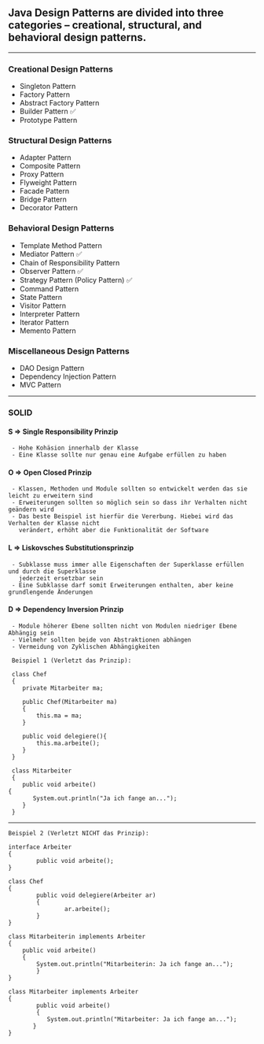 ## Java Design Patterns are divided into three categories – creational, structural, and behavioral design patterns.

---
### Creational Design Patterns  
- Singleton Pattern  
- Factory Pattern
- Abstract Factory Pattern
- Builder Pattern ✅
- Prototype Pattern  

### Structural Design Patterns
- Adapter Pattern
- Composite Pattern
- Proxy Pattern
- Flyweight Pattern
- Facade Pattern
- Bridge Pattern
- Decorator Pattern  

### Behavioral Design Patterns
- Template Method Pattern
- Mediator Pattern ✅
- Chain of Responsibility Pattern
- Observer Pattern ✅
- Strategy Pattern (Policy Pattern) ✅
- Command Pattern
- State Pattern
- Visitor Pattern
- Interpreter Pattern
- Iterator Pattern
- Memento Pattern

### Miscellaneous Design Patterns
- DAO Design Pattern
- Dependency Injection Pattern
- MVC Pattern

---

### SOLID

#### S => Single Responsibility Prinzip
     - Hohe Kohäsion innerhalb der Klasse
     - Eine Klasse sollte nur genau eine Aufgabe erfüllen zu haben
     
#### O => Open Closed Prinzip
     - Klassen, Methoden und Module sollten so entwickelt werden das sie leicht zu erweitern sind
     - Erweiterungen sollten so möglich sein so dass ihr Verhalten nicht geändern wird
     - Das beste Beispiel ist hierfür die Vererbung. Hiebei wird das Verhalten der Klasse nicht
       verändert, erhöht aber die Funktionalität der Software

#### L => Liskovsches Substitutionsprinzip
     - Subklasse muss immer alle Eigenschaften der Superklasse erfüllen und durch die Superklasse
       jederzeit ersetzbar sein
     - Eine Subklasse darf somit Erweiterungen enthalten, aber keine grundlengende Änderungen

#### D => Dependency Inversion Prinzip
     - Module höherer Ebene sollten nicht von Modulen niedriger Ebene Abhängig sein
     - Vielmehr sollten beide von Abstraktionen abhängen
     - Vermeidung von Zyklischen Abhängigkeiten

     Beispiel 1 (Verletzt das Prinzip):

     class Chef
     {
        private Mitarbeiter ma;
        
        public Chef(Mitarbeiter ma)
        {
            this.ma = ma;
        }
        
        public void delegiere(){
            this.ma.arbeite();
        }
     }
        
     class Mitarbeiter 
     {
    	public void arbeite()
	{
           System.out.println("Ja ich fange an...");
    	}
     }

--- 

	Beispiel 2 (Verletzt NICHT das Prinzip):
	
	interface Arbeiter
	{
    		public void arbeite();
	}

	class Chef
	{
        	public void delegiere(Arbeiter ar)
	        {
            		ar.arbeite();
	        }
	}
        
	class Mitarbeiterin implements Arbeiter
	{
	    public void arbeite()
	    {
        	System.out.println("Mitarbeiterin: Ja ich fange an...");
    	    }
	}

	class Mitarbeiter implements Arbeiter
	{
    		public void arbeite()
    		{
        	   System.out.println("Mitarbeiter: Ja ich fange an...");
	       }
	}
